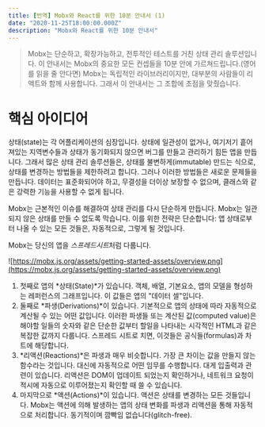 ```yaml
---
title: [번역] Mobx와 React를 위한 10분 안내서 (1)
date: "2020-11-25T18:00:00.000Z"
description: "Mobx와 React를 위한 10분 안내서"
---
```


> Mobx는 단순하고, 확장가능하고, 전투적인 테스트를 거친 상태 관리 솔루션입니다. 이 안내서는 Mobx의 중요한 모든 컨셉들을 10분 안에 가르쳐드립니다.(영어를 읽을 줄 안다면) Mobx는 독립적인 라이브러리이지만, 대부분의 사람들이 리액트와 함께 사용합니다. 그래서 이 안내서는 그 조합에 초점을 맞췄습니다.

# 핵심 아이디어

상태(state)는 각 어플리케이션의 심장입니다. 상태에 일관성이 없거나, 여기저기 흩어져있는 지역변수들과 상태가 동기화되지 않으면 버그를 만들고 관리하기 힘든 앱을 만듭니다. 그래서 많은 상태 관리 솔루션들은, 상태를 불변하게(immutable) 만드는 식으로, 상태를 변경하는 방법들을 제한하려고 합니다. 그러나 이러한 방법들은 새로운 문제들을 만듭니다. 데이터는 표준화되어야 하고, 무결성을 더이상 보장할 수 없으며, 클래스와 같은 강력한 기능을 사용할 수 없게 됩니다.

Mobx는 근본적인 이슈를 해결하여 상태 관리를 다시 단순하게 만듭니다. Mobx는 일관되지 않은 상태를 만들 수 없도록 막습니다. 이를 위한 전략은 단순합니다: 앱 상태로부터 나올 수 있는 모든 것들은, 자동적으로, 그렇게 될 것입니다.

Mobx는 당신의 앱을 *스프레드시트*처럼 다룹니다.

![https://mobx.js.org/assets/getting-started-assets/overview.png](https://mobx.js.org/assets/getting-started-assets/overview.png)

1. 첫째로 앱의 *상태(State)*가 있습니다. 객체, 배열, 기본요소, 앱의 모델을 형성하는 레퍼런스의 그래프입니다. 이 값들은 앱의 "데이터 셀"입니다.
2. 둘째로 *파생(Derivations)*이 있습니다. 기본적으로 앱의 상태에 따라 자동적으로 계산될 수 있는 어떤 값입니다. 이러한 파생들 또는 계산된 값(computed value)은 해야할 일들의 숫자와 같은 단순한 값부터 할일을 나타내는 시각적인 HTML과 같은 복잡한 값까지 다룹니다. 스프레드 시트로 치면, 이것들은 공식들(formulas)과 차트에 해당합니다.
3. *리액션(Reactions)*은 파생과 매우 비슷합니다. 가장 큰 차이는 값을 만들지 않는 함수라는 것입니다. 대신에 자동적으로 어떤 임무를 수행합니다. 대게 입출력과 관련이 있습니다. 리액션은 DOM이 업데이트 되었는지 확인하거나, 네트워크 요청이 적시에 자동으로 이루어졌는지 확인할 때 쓸 수 있습니다.
4. 마지막으로 *액션(Actions)*이 있습니다. 액션은 상태를 변경하는 모든 것들입니다. Mobx는 액션에 의해 발생하는 앱의 상태 변화를 파생과 리액션을 통해 자동적으로 처리합니다. 동기적이며 깜빡임 없습니다(glitch-free).